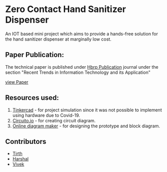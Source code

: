 # Zero Contact Hand Sanitizer Dispenser 

An IOT based mini project which aims to provide a hands-free solution for the hand sanitizer dispenser at marginally low cost.

## Paper Publication:

The technical paper is published under [Hbrp Publication](https://hbrppublication.com) journal under the section "Recent Trends in Information Technology and its Application" 

[view Paper](http://doi.org/10.5281/zenodo.4288676)

## Resources used:

1) [Tinkercad](https://www.tinkercad.com/) - for project simulation since it was not possible to implement using hardware due to Covid-19.
2) [Circuito.io](https://www.circuito.io) - for creating circuit diagram.
3) [Online diagram maker](https://app.diagrams.net/) - for designing the prototype and block diagram.

## Contributors

* [Tirth](https://github.com/acealtair13)
* [Harshal](https://github.com/harshals21)
* [Vivek](https://github.com/vivek992)

